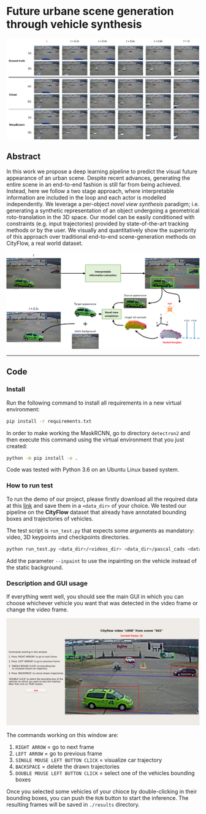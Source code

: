 # Future urbane scene generation through vehicle synthesis

<p align="center">
  <img src="imgs/sequence.png"/ alt="Sequence result example">
</p>

## Abstract

In this work we propose a deep learning pipeline to predict 
the visual future appearance of an urban scene. Despite 
recent advances, generating the entire scene in an 
end-to-end fashion is still far from being achieved. 
Instead, here we follow a two stage approach, where 
interpretable information are included in the loop and 
each actor is modelled independently. We leverage a 
per-object *novel view synthesis* paradigm; i.e. 
generating a synthetic representation of an object 
undergoing a geometrical roto-translation in the 3D space. 
Our model can be easily conditioned with constraints (e.g. 
input trajectories) provided by state-of-the-art tracking 
methods or by the user. We visually and quantitatively 
show the superiority of this approach over traditional 
end-to-end scene-generation methods on CityFlow, a real 
world dataset.

<p align="center">
  <img src="imgs/model.png"/ alt="Multi stage pipeline">
</p>

---

## Code

### Install

Run the following command to install all requirements in a 
new virtual environment:

```bash
pip install -r requirements.txt
```

In order to make working the MaskRCNN, go to directory 
`detectron2` and then execute this command using the 
virtual environment that you just created:

```bash
python -m pip install -e .
```

Code was tested with Python 3.6 on an Ubuntu Linux based 
system.

### How to run test

To run the demo of our project, please firstly download all 
the required data at this [link](https://drive.google.com/open?id=1jZ5KwrIFY78vURmI-3ceHRZtk3CPQhot) 
and save them in a `<data_dir>` of your choice. We tested 
our pipeline on the **CityFlow** dataset that already have 
annotated bounding boxes and trajectories of vehicles.

The test script is `run_test.py` that expects some 
arguments as mandatory: video, 3D keypoints and checkpoints 
directories.

```bash
python run_test.py <data_dir>/<videos_dir> <data_dir>/pascal_cads <data_dir>/checkpoints --det_mode ssd512|yolo3|mask_rcnn --track_mode tc|deepsort|moana --bbox_scale 1.15 --device cpu|cuda
```

Add the parameter `--inpaint` to use the inpainting on the 
vehicle instead of the static background.

### Description and GUI usage

If everything went well, you should see the main GUI in 
which you can choose whichever vehicle you want that 
was detected in the video frame or change the video frame.

<p align="center">
  <img src="imgs/gui.png"/ alt="GUI window">
</p>

The commands working on this window are:
1) `RIGHT ARROW` = go to next frame
2) `LEFT ARROW` = go to previous frame
3) `SINGLE MOUSE LEFT BUTTON CLICK` = visualize car 
trajectory
4) `BACKSPACE` = delete the drawn trajectories
5) `DOUBLE MOUSE LEFT BUTTON CLICK` = select one of the 
vehicles bounding boxes

Once you selected some vehicles of your chioce by 
double-clicking in their bounding boxes, you can push the 
`RUN` button to start the inference. The resulting frames 
will be saved in `./results` directory.

